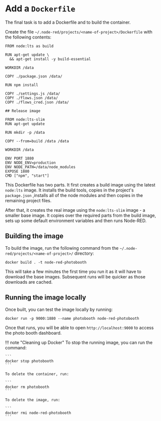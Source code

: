 # Add a `Dockerfile`

The final task is to add a Dockerfile and to build the container.

Create the file `~/.node-red/projects/<name-of-project>/Dockerfile` with the following
contents:

```
FROM node:lts as build

RUN apt-get update \
  && apt-get install -y build-essential

WORKDIR /data

COPY ./package.json /data/

RUN npm install

COPY ./settings.js /data/
COPY ./flows.json /data/
COPY ./flows_cred.json /data/

## Release image

FROM node:lts-slim
RUN apt-get update

RUN mkdir -p /data

COPY --from=build /data /data

WORKDIR /data

ENV PORT 1880
ENV NODE_ENV=production
ENV NODE_PATH=/data/node_modules
EXPOSE 1880
CMD ["npm", "start"]
```

This Dockerfile has two parts. It first creates a build image using the latest
`node:lts` image. It installs the build tools, copies in the project's `package.json`
,installs all of the node modules and then copies in the remaining project
files.

After that, it creates the real image using the `node:lts-slim` image - a smaller
base image. It copies over the required parts from the build image, sets up some
default environment variables and then runs Node-RED.

## Building the image

To build the image, run the following command from the `~/.node-red/projects/<name-of-project>/`
directory:

```
docker build . -t node-red-photobooth
```

This will take a few minutes the first time you run it as it will have to download
the base images. Subsequent runs will be quicker as those downloads are cached.

## Running the image locally

Once built, you can test the image locally by running:

```
docker run -p 9000:1880 --name photobooth node-red-photobooth
```

Once that runs, you will be able to open `http://localhost:9000` to access the
photo booth dashboard.


!!! note "Cleaning up Docker"
    To stop the running image, you can run the command:

    ```
    docker stop photobooth
    ```

    To delete the container, run:

    ```
    docker rm photobooth
    ```

    To delete the image, run:

    ```
    docker rmi node-red-photobooth
    ```

